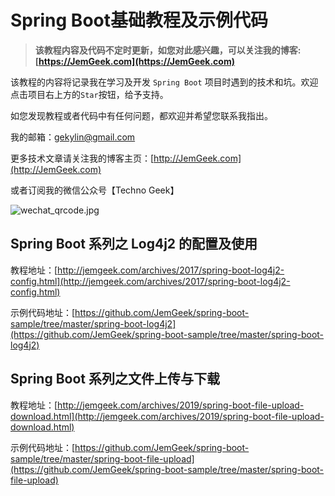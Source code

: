 # Spring Boot基础教程及示例代码

>**该教程内容及代码不定时更新，如您对此感兴趣，可以关注我的博客:[https://JemGeek.com](https://JemGeek.com)**

该教程的内容将记录我在学习及开发 `Spring Boot` 项目时遇到的技术和坑。欢迎点击项目右上方的`Star`按钮，给予支持。

如您发现教程或者代码中有任何问题，都欢迎并希望您联系我指出。

我的邮箱：gekylin@gmail.com

更多技术文章请关注我的博客主页：[http://JemGeek.com](http://JemGeek.com)

或者订阅我的微信公众号【Techno Geek】

![wechat_qrcode.jpg](https://i.loli.net/2019/04/01/5ca2246b9d918.jpg)

## Spring Boot 系列之 Log4j2 的配置及使用

教程地址：[http://jemgeek.com/archives/2017/spring-boot-log4j2-config.html](http://jemgeek.com/archives/2017/spring-boot-log4j2-config.html)

示例代码地址：[https://github.com/JemGeek/spring-boot-sample/tree/master/spring-boot-log4j2](https://github.com/JemGeek/spring-boot-sample/tree/master/spring-boot-log4j2)

## Spring Boot 系列之文件上传与下载

教程地址：[http://jemgeek.com/archives/2019/spring-boot-file-upload-download.html](http://jemgeek.com/archives/2019/spring-boot-file-upload-download.html)

示例代码地址：[https://github.com/JemGeek/spring-boot-sample/tree/master/spring-boot-file-upload](https://github.com/JemGeek/spring-boot-sample/tree/master/spring-boot-file-upload)

